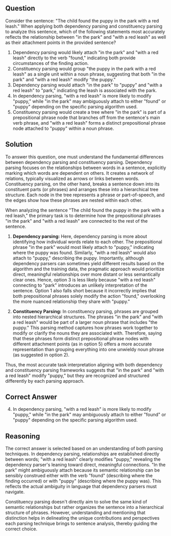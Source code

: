 ## Question
Consider the sentence: "The child found the puppy in the park with a red leash." When applying both dependency parsing and constituency parsing to analyze this sentence, which of the following statements most accurately reflects the relationship between "in the park" and "with a red leash" as well as their attachment points in the provided sentence?

1. Dependency parsing would likely attach "in the park" and "with a red leash" directly to the verb "found," indicating both provide circumstances of the finding action.
2. Constituency parsing would group "the puppy in the park with a red leash" as a single unit within a noun phrase, suggesting that both "in the park" and "with a red leash" modify "the puppy."
3. Dependency parsing would attach "in the park" to "puppy" and "with a red leash" to "park," indicating the leash is associated with the park.
4. In dependency parsing, "with a red leash" is more likely to modify "puppy," while "in the park" may ambiguously attach to either "found" or "puppy" depending on the specific parsing algorithm used.
5. Constituency parsing would create a tree where "in the park" is part of a prepositional phrase node that branches off from the sentence's main verb phrase, and "with a red leash" forms a distinct prepositional phrase node attached to "puppy" within a noun phrase.

## Solution
To answer this question, one must understand the fundamental differences between dependency parsing and constituency parsing. Dependency parsing focuses on the relationships between words in a sentence, explicitly marking which words are dependent on others. It creates a network of relations, typically visualized as arrows or links between words. Constituency parsing, on the other hand, breaks a sentence down into its constituent parts (or phrases) and arranges these into a hierarchical tree structure. Each node in the tree represents a phrase or part-of-speech, and the edges show how these phrases are nested within each other.

When analyzing the sentence "The child found the puppy in the park with a red leash," the primary task is to determine how the prepositional phrases "in the park" and "with a red leash" are connected to the rest of the sentence.

1. **Dependency parsing:** Here, dependency parsing is more about identifying how individual words relate to each other. The prepositional phrase "in the park" would most likely attach to "puppy," indicating where the puppy was found. Similarly, "with a red leash" would also attach to "puppy," describing the puppy. Importantly, although dependency parsers can sometimes yield different results based on the algorithm and the training data, the pragmatic approach would prioritize direct, meaningful relationships over more distant or less semantically clear ones. Hence, option 3 is less likely because "with a red leash" connecting to "park" introduces an unlikely interpretation of the sentence. Option 1 also falls short because it incorrectly implies that both prepositional phrases solely modify the action "found," overlooking the more nuanced relationship they share with "puppy."

2. **Constituency Parsing:** In constituency parsing, phrases are grouped into nested hierarchical structures. The phrases "in the park" and "with a red leash" would be part of a larger noun phrase that includes "the puppy." This parsing method captures how phrases work together to modify or clarify the nouns they are associated with. Therefore, saying that these phrases form distinct prepositional phrase nodes with different attachment points (as in option 5) offers a more accurate representation than grouping everything into one unwieldy noun phrase (as suggested in option 2).

Thus, the most accurate task interpretation aligning with both dependency and constituency parsing frameworks suggests that "in the park" and "with a red leash" modify "puppy," but they are recognized and structured differently by each parsing approach.

## Correct Answer
4. In dependency parsing, "with a red leash" is more likely to modify "puppy," while "in the park" may ambiguously attach to either "found" or "puppy" depending on the specific parsing algorithm used.

## Reasoning
The correct answer is selected based on an understanding of both parsing techniques. In dependency parsing, relationships are established directly between words; "with a red leash" clearly modifies "puppy," revealing the dependency parser's leaning toward direct, meaningful connections. "In the park" might ambiguously attach because its semantic relationship can be sensibly construed either with the verb "found" (describing where the finding occurred) or with "puppy" (describing where the puppy was). This reflects the actual ambiguity in language that dependency parsers must navigate.

Constituency parsing doesn't directly aim to solve the same kind of semantic relationships but rather organizes the sentence into a hierarchical structure of phrases. However, understanding and mentioning that distinction helps in delineating the unique contributions and perspectives each parsing technique brings to sentence analysis, thereby guiding the correct choice.
